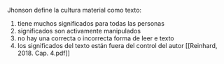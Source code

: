 Jhonson define la cultura material como texto:
1. tiene muchos significados para todas las personas
2. significados son activamente manipulados
3. no hay una correcta o incorrecta forma de leer e texto
4. los significados del texto están fuera del control del autor
[[Reinhard, 2018. Cap. 4.pdf]]
